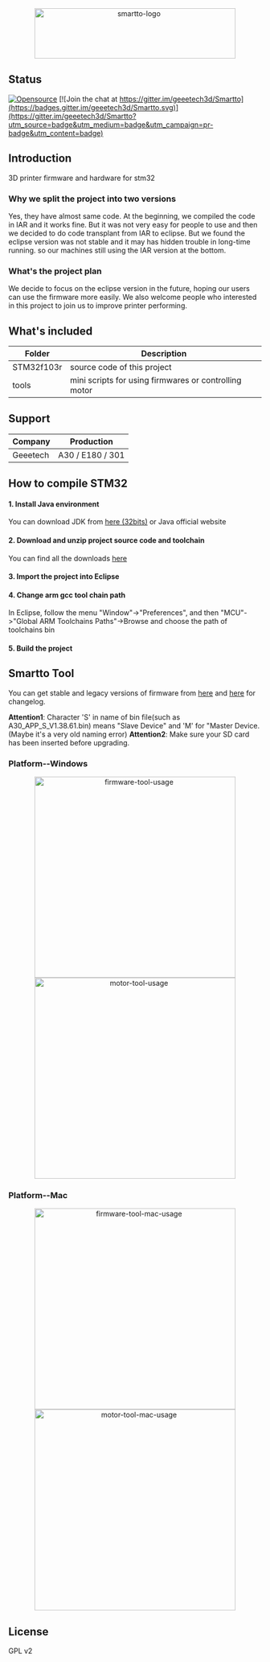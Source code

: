 <div align=center><img src="https://raw.githubusercontent.com/geeetech3d/smartto-eclipse/master/docs/assets/smartto-logo.png" width="400" height="100" alt="smartto-logo" /></div>

## Status
[![Opensource](https://img.shields.io/badge/Opensource%20by-Geeetech3D-blue.svg)](https://www.geeetech.com/)
[![Join the chat at https://gitter.im/geeetech3d/Smartto](https://badges.gitter.im/geeetech3d/Smartto.svg)](https://gitter.im/geeetech3d/Smartto?utm_source=badge&utm_medium=badge&utm_campaign=pr-badge&utm_content=badge)

## Introduction
3D printer firmware and hardware for stm32

### Why we split the project into two versions
Yes, they have almost same code. At the beginning, we compiled the code in IAR and it works fine. But it was not very easy for people to use and then we decided to do code transplant from IAR to eclipse. But we found the eclipse version was not stable and it may has hidden trouble in long-time running. so our machines still using the IAR version at the bottom.

### What's the project plan
We decide to focus on the eclipse version in the future, hoping our users can use the firmware more easily. We also welcome people who interested in this project to join us to improve printer performing.

## What's included
Folder | Description
--- | ---
STM32f103r | source code of this project
tools | mini scripts for using firmwares or controlling motor

## Support
Company | Production
--- | ---
Geeetech | A30 / E180 / 301

## How to compile STM32
#### 1. Install Java environment

You can download JDK from [here (32bits)](http://www.geeetech.com/OpenSource/eclipse/chromeinstall-8u171.exe) or Java official website

#### 2. Download and unzip project source code and toolchain

You can find all the downloads [here](http://www.geeetech.com/OpenSource/)

#### 3. Import the project into Eclipse

#### 4. Change arm gcc tool chain path
In Eclipse, follow the menu "Window"->"Preferences", and then "MCU"->"Global ARM Toolchains Paths"->Browse and choose the path of toolchains bin

#### 5. Build the  project

## Smartto Tool

You can get stable and legacy versions of firmware from [here](http://geeetech.com/firmware/) and [here](https://github.com/Geeetech3D/Smartto-IAR/tree/master/log/firmware_changelog.md) for changelog.

**Attention1**: Character 'S' in name of bin file(such as A30_APP_S_V1.38.61.bin) means "Slave Device" and 'M' for "Master Device.(Maybe it's a very old naming error)
**Attention2**: Make sure your SD card has been inserted before upgrading.

### Platform--Windows
<div align=center><img src="https://raw.githubusercontent.com/geeetech3d/smartto-eclipse/master/docs/assets/firmware_tool_snapshot.png" width="400" height="400" alt="firmware-tool-usage" /><img src="https://raw.githubusercontent.com/geeetech3d/smartto-eclipse/master/docs/assets/motor_tool_snapshot.png" width="400" height="400" alt="motor-tool-usage" /></div>

### Platform--Mac
<div align=center><img src="https://raw.githubusercontent.com/geeetech3d/smartto-eclipse/master/docs/assets/firmware_tool_mac_snapshot.png" width="400" height="400" alt="firmware-tool-mac-usage" /><img src="https://raw.githubusercontent.com/geeetech3d/smartto-eclipse/master/docs/assets/motor_tool_mac_snapshot.png" width="400" height="400" alt="motor-tool-mac-usage" /></div>


## License
GPL v2
